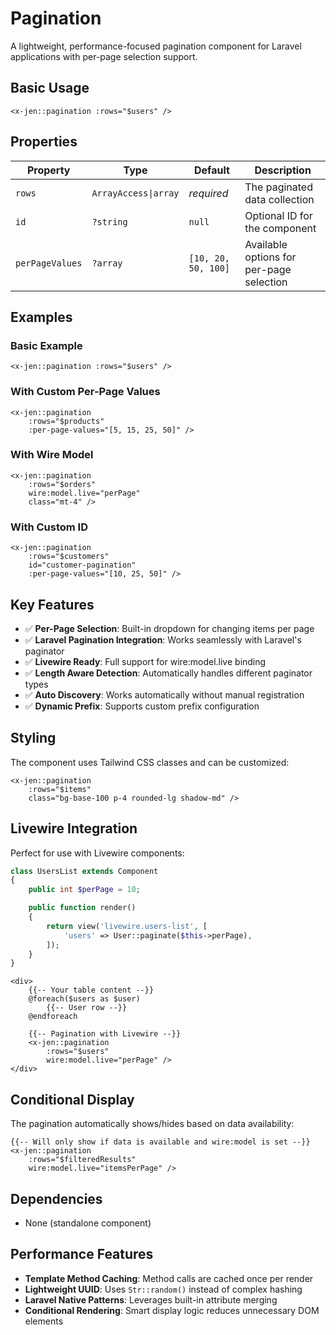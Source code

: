 # Pagination

A lightweight, performance-focused pagination component for Laravel applications with per-page selection support.

## Basic Usage

```blade
<x-jen::pagination :rows="$users" />
```

## Properties

| Property        | Type                 | Default             | Description                              |
| --------------- | -------------------- | ------------------- | ---------------------------------------- |
| `rows`          | `ArrayAccess\|array` | _required_          | The paginated data collection            |
| `id`            | `?string`            | `null`              | Optional ID for the component            |
| `perPageValues` | `?array`             | `[10, 20, 50, 100]` | Available options for per-page selection |

## Examples

### Basic Example

```blade
<x-jen::pagination :rows="$users" />
```

### With Custom Per-Page Values

```blade
<x-jen::pagination
    :rows="$products"
    :per-page-values="[5, 15, 25, 50]" />
```

### With Wire Model

```blade
<x-jen::pagination
    :rows="$orders"
    wire:model.live="perPage"
    class="mt-4" />
```

### With Custom ID

```blade
<x-jen::pagination
    :rows="$customers"
    id="customer-pagination"
    :per-page-values="[10, 25, 50]" />
```

## Key Features

-   ✅ **Per-Page Selection**: Built-in dropdown for changing items per page
-   ✅ **Laravel Pagination Integration**: Works seamlessly with Laravel's paginator
-   ✅ **Livewire Ready**: Full support for wire:model.live binding
-   ✅ **Length Aware Detection**: Automatically handles different paginator types
-   ✅ **Auto Discovery**: Works automatically without manual registration
-   ✅ **Dynamic Prefix**: Supports custom prefix configuration

## Styling

The component uses Tailwind CSS classes and can be customized:

```blade
<x-jen::pagination
    :rows="$items"
    class="bg-base-100 p-4 rounded-lg shadow-md" />
```

## Livewire Integration

Perfect for use with Livewire components:

```php
class UsersList extends Component
{
    public int $perPage = 10;

    public function render()
    {
        return view('livewire.users-list', [
            'users' => User::paginate($this->perPage),
        ]);
    }
}
```

```blade
<div>
    {{-- Your table content --}}
    @foreach($users as $user)
        {{-- User row --}}
    @endforeach

    {{-- Pagination with Livewire --}}
    <x-jen::pagination
        :rows="$users"
        wire:model.live="perPage" />
</div>
```

## Conditional Display

The pagination automatically shows/hides based on data availability:

```blade
{{-- Will only show if data is available and wire:model is set --}}
<x-jen::pagination
    :rows="$filteredResults"
    wire:model.live="itemsPerPage" />
```

## Dependencies

-   None (standalone component)

## Performance Features

-   **Template Method Caching**: Method calls are cached once per render
-   **Lightweight UUID**: Uses `Str::random()` instead of complex hashing
-   **Laravel Native Patterns**: Leverages built-in attribute merging
-   **Conditional Rendering**: Smart display logic reduces unnecessary DOM elements
